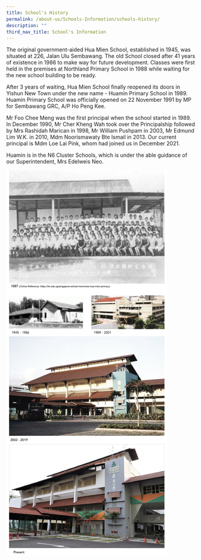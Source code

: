 ```yaml
---
title: School's History
permalink: /about-us/Schools-Information/schools-history/
description: ""
third_nav_title: School's Information
---
```

The original government-aided Hua Mien School, established in 1945, was situated at 226, Jalan Ulu Sembawang. The old School closed after 41 years of existence in 1986 to make way for future development. Classes were first held in the premises at Northland Primary School in 1988 while waiting for the new school building to be ready.

After 3 years of waiting, Hua Mien School finally reopened its doors in Yishun New Town under the new name - Huamin Primary School in 1989. Huamin Primary School was officially opened on 22 November 1991 by MP for Sembawang GRC, A/P Ho Peng Kee.

Mr Foo Chee Meng was the first principal when the school started in 1989. In December 1990, Mr Cher Kheng Wah took over the Principalship followed by Mrs Rashidah Marican in 1998, Mr William Pushpam in 2003, Mr Edmund Lim W.K. in 2010, Mdm Noorismawaty Bte Ismail in 2013. Our current principal is Mdm Loe Lai Pink, whom had joined us in December 2021.

Huamin is in the N6 Cluster Schools, which is under the able guidance of our Superintendent, Mrs Edelweis Neo.

![](/images/schools%20history(updated).png)
